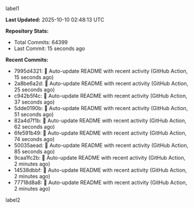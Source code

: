 
label1 
<!-- ACTIVITY_START -->
**Last Updated:** 2025-10-10 02:48:13 UTC

**Repository Stats:**
- Total Commits: 64399
- Last Commit: 15 seconds ago

**Recent Commits:**
- 7995d4321: 🤖 Auto-update README with recent activity (GitHub Action, 15 seconds ago)
- 2a8be6a2d: 🤖 Auto-update README with recent activity (GitHub Action, 25 seconds ago)
- c942b5f4c: 🤖 Auto-update README with recent activity (GitHub Action, 37 seconds ago)
- 5dde0190b: 🤖 Auto-update README with recent activity (GitHub Action, 51 seconds ago)
- 82a4d7f1b: 🤖 Auto-update README with recent activity (GitHub Action, 62 seconds ago)
- 6fe591b49: 🤖 Auto-update README with recent activity (GitHub Action, 74 seconds ago)
- 50035aead: 🤖 Auto-update README with recent activity (GitHub Action, 85 seconds ago)
- 9caa1fc2b: 🤖 Auto-update README with recent activity (GitHub Action, 2 minutes ago)
- 14538dbbf: 🤖 Auto-update README with recent activity (GitHub Action, 2 minutes ago)
- 77718d8a8: 🤖 Auto-update README with recent activity (GitHub Action, 2 minutes ago)
<!-- ACTIVITY_END -->

label2
